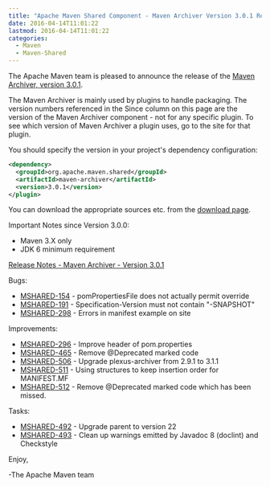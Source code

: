```yaml
---
title: "Apache Maven Shared Component - Maven Archiver Version 3.0.1 Released"
date: 2016-04-14T11:01:22
lastmod: 2016-04-14T11:01:22
categories:
  - Maven
  - Maven-Shared
---
```

The Apache Maven team is pleased to announce the release of the 
[Maven Archiver, version 3.0.1](https://maven.apache.org/shared/maven-archiver/).

The Maven Archiver is mainly used by plugins to handle packaging. The version
numbers referenced in the Since column on this page are the version of the
Maven Archiver component - not for any specific plugin. To see which version of
Maven Archiver a plugin uses, go to the site for that plugin.

You should specify the version in your project's dependency configuration:

```xml
<dependency>
  <groupId>org.apache.maven.shared</groupId>
  <artifactId>maven-archiver</artifactId>
  <version>3.0.1</version>
</plugin>
```

You can download the appropriate sources etc. from the [download page][download-page].
 
 
Important Notes since Version 3.0.0:

 * Maven 3.X only
 * JDK 6 minimum requirement

<!-- more -->

[Release Notes - Maven Archiver - Version 3.0.1](https://issues.apache.org/jira/secure/ReleaseNote.jspa?projectId=12317922&version=12334036)

Bugs:

 * [MSHARED-154](https://issues.apache.org/jira/browse/MSHARED-154) -  pomPropertiesFile does not actually permit override
 * [MSHARED-191](https://issues.apache.org/jira/browse/MSHARED-191) -  Specification-Version must not contain "-SNAPSHOT"
 * [MSHARED-298](https://issues.apache.org/jira/browse/MSHARED-298) -  Errors in manifest example on site

Improvements:

 * [MSHARED-296](https://issues.apache.org/jira/browse/MSHARED-296) -  Improve header of pom.properties
 * [MSHARED-465](https://issues.apache.org/jira/browse/MSHARED-465) -  Remove @Deprecated marked code
 * [MSHARED-506](https://issues.apache.org/jira/browse/MSHARED-506) -  Upgrade plexus-archiver from 2.9.1 to 3.1.1
 * [MSHARED-511](https://issues.apache.org/jira/browse/MSHARED-511) -  Using structures to keep insertion order for MANIFEST.MF
 * [MSHARED-512](https://issues.apache.org/jira/browse/MSHARED-512) -  Remove @Deprecated marked code which has been missed.

Tasks:

 * [MSHARED-492](https://issues.apache.org/jira/browse/MSHARED-492) -  Upgrade parent to version 22
 * [MSHARED-493](https://issues.apache.org/jira/browse/MSHARED-493) -  Clean up warnings emitted by Javadoc 8 (doclint) and Checkstyle

Enjoy,

-The Apache Maven team

[download-page]: https://maven.apache.org/shared/maven-archiver/download.cgi
